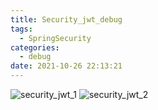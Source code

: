 ```yaml
---
title: Security_jwt_debug
tags:
  - SpringSecurity
categories:
  - debug
date: 2021-10-26 22:13:21
---
```


![security_jwt_1](/review_img/security_debug/1.PNG)
![security_jwt_2](/review_img/security_debug/2.PNG)



